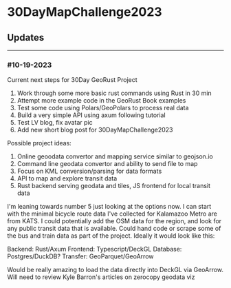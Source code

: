 # 30DayMapChallenge2023
## Updates
---
### #10-19-2023
Current next steps for 30Day GeoRust Project
1. Work through some more basic rust commands using Rust in 30 min
2. Attempt more example code in the GeoRust Book examples
3. Test some code using Polars/GeoPolars to process real data
4. Build a very simple API using axum following tutorial
5. Test LV blog, fix avatar pic
6. Add new short blog post for 30DayMapChallenge2023

Possible project ideas:
1. Online geoodata convertor and mapping service similar to geojson.io
2. Command line geodata convertor and ability to send file to map
3. Focus on KML conversion/parsing for data formats
4. API to map and explore transit data
5. Rust backend serving geodata and tiles, JS frontend for local transit data

I'm leaning towards number 5 just looking at the options now.  I can start with
the minimal bicycle route data I've collected for Kalamazoo Metro are from KATS.
I could potentially add the OSM data for the region, and look for any public 
transit data that is available.  Could hand code or scrape some of the bus and
train data as part of the project.  Ideally it would look like this:

Backend:   Rust/Axum
Frontend:  Typescript/DeckGL
Database:  Postgres/DuckDB?
Transfer:  GeoParquet/GeoArrow

Would be really amazing to load the data directly into DeckGL via GeoArrow.
Will need to review Kyle Barron's articles on zerocopy geodata viz
